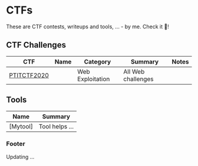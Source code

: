 # CTFs

These are CTF contests, writeups and tools, ... - by me. Check it :seedling:!

## CTF Challenges

CTF | Name | Category | Summary | Notes
--- | --- | --- | --- | --- |
[PTITCTF2020](writeups/PTITCTF-2020) |  | Web Exploitation | All Web challenges |  

## Tools

Name | Summary
--- | --- |
[Mytool] | Tool helps ...

### Footer

Updating ...
